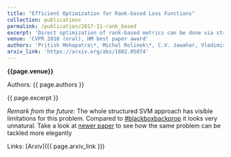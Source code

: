 ```yaml
---
title: "Efficient Optimization for Rank-based Loss Functions"
collection: publications
permalink: /publication/2017-11-rank_based
excerpt: 'Direct optimization of rank-based metrics can be done via structured SVM framework. But then there is a nasty algorithmical subproblem to deal with. We dealt with it in optimal runtime.'
venue: 'CVPR 2018 (oral), HM best paper award'
authors: 'Pritish Mohapatra\*, Michal Rolinek\*, C.V. Jawahar, Vladimir Kolmogorov, M. Pawan Kumar'
arxiv_link: 'https://arxiv.org/abs/1802.05074'
---
```


**{{page.venue}}**

Authors: {{ page.authors }}

{{ page.excerpt }}

*Remark from the future:*
The whole structured SVM approach has visible limitations for this problem. Compared to [#blackboxbackprop](/publication/2019-09-bbackprop2019) it looks very unnatural. Take a look at [newer paper](/publication/2019-11-ranking2019) to see how the same problem can be tackled more elegantly


Links: [Arxiv]({{ page.arxiv_link }})
